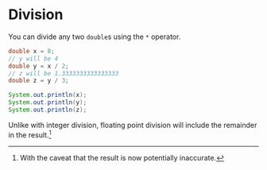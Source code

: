 # Division

You can divide any two `double`s using the `*` operator.

```java
double x = 8;
// y will be 4
double y = x / 2;
// z will be 1.3333333333333333
double z = y / 3;

System.out.println(x);
System.out.println(y);
System.out.println(z);
```

Unlike with integer division, floating point division will include the remainder in the result.[^caveat]



[^caveat]: With the caveat that the result is now potentially inaccurate.

